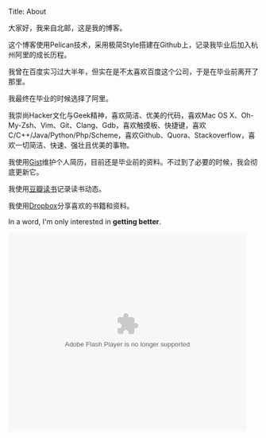 Title: About

大家好，我来自北邮，这是我的博客。

这个博客使用Pelican技术，采用极简Style搭建在Github上，记录我毕业后加入杭州阿里的成长历程。

我曾在百度实习过大半年，但实在是不太喜欢百度这个公司，于是在毕业前离开了那里。

我最终在毕业的时候选择了阿里。

我崇尚Hacker文化与Geek精神，喜欢简洁、优美的代码，喜欢Mac OS X、Oh-My-Zsh、Vim、Git、Clang、Gdb，喜欢触摸板、快捷键，喜欢C/C++/Java/Python/Php/Scheme，喜欢Github、Quora、Stackoverflow，喜欢一切简洁、快速、强壮且优美的事物。

我使用[Gist](https://gist.github.com/lizherui/6184006)维护个人简历，目前还是毕业前的资料。不过到了必要的时候，我会彻底更新它。

我使用[豆瓣读书](http://book.douban.com/people/lizherui)记录读书动态。

我使用[Dropbox](https://www.dropbox.com/sh/4wweu1f2wd60epg/Sv-EQzFhfw)分享喜欢的书籍和资料。

In a word, I'm only interested in **getting better**.

<embed src="http://static.youku.com/v1.0.0149/v/swf/loader.swf?VideoIDS=XMzExMzIxODA0&winType=adshow&isAutoPlay=true" quality="best" width="480" height="400" align="middle" allowScriptAccess="never"  allowNetworking="internal" type="application/x-shockwave-flash"></embed>

